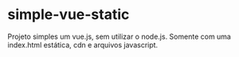 # simple-vue-static

Projeto simples um vue.js, sem utilizar o node.js. Somente com uma index.html estática, cdn e arquivos javascript.
